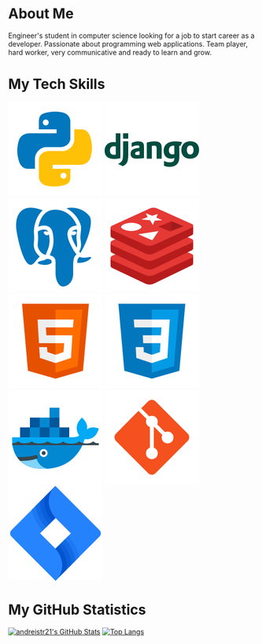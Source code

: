 # About Me

Engineer's student in computer science looking for a job to start career as a developer. Passionate about programming web applications. Team player, hard worker, very communicative and ready to learn and grow.

# My Tech Skills

![](files/icons/icons8-python.svg "Python")
![](files/icons/icons8-django.svg "Django")
![](files/icons/icons8-postgresql.svg "PostgreSQL")
![](files/icons/icons8-redis.svg "Redis")
![](files/icons/icons8-html.svg "HTML5")
![](files/icons/icons8-css.svg "CSS")
![](files/icons/icons8-docker.svg "Docker / Docker-compose")
![](files/icons/icons8-git.svg "Git")
![](files/icons/icons8-jira.svg "Jira")

# My GitHub Statistics

[![andreistr21's GitHub Stats](https://github-readme-stats.vercel.app/api?username=andreistr21&theme=blueberry&show_icons=true&hide_border=true)](https://github.com/anuraghazra/github-readme-stats)
[![Top Langs](https://github-readme-stats.vercel.app/api/top-langs/?username=andreistr21&theme=blueberry&hide_border=true&langs_count=4&layout=compact)](https://github.com/anuraghazra/github-readme-stats)
